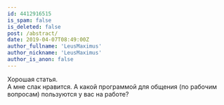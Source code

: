 ```yaml
---
id: 4412916515
is_spam: false
is_deleted: false
post: /abstract/
date: 2019-04-07T08:49:00Z
author_fullname: 'LeusMaximus'
author_nickname: 'LeusMaximus'
author_is_anon: false
---
```


<p>Хорошая статья.<br>А мне слак нравится. А какой программой для общения (по рабочим вопросам) пользуются у вас на работе?</p>
